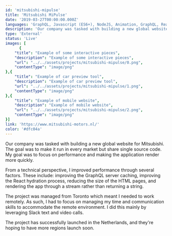```yaml
---
id: 'mitsubishi-mipulse'
title: 'Mitsubishi MiPulse'
date: '2019-03-27T00:00:00.000Z'
languages: 'GraphQL, Javascript (ES6+), NodeJS, Animation, GraphQL, React'
description: 'Our company was tasked with building a new global website for Mitsubishi. The goal was to make it run in every market but share single source code. My goal was to focus on performance and making the application render more quickly. '
type: 'External'
status: 'Live'
images: [
      {
	"title": "Example of some interactive pieces",
	"description": "Example of some interactive pieces",
	"url": "../../assets/projects/mitsubishi-mipulse/0.png",
	"contentType": "image/png"
},{
	"title": "Example of car preview tool",
	"description": "Example of car preview tool",
	"url": "../../assets/projects/mitsubishi-mipulse/1.png",
	"contentType": "image/png"
},{
	"title": "Example of mobile website",
	"description": "Example of mobile website",
	"url": "../../assets/projects/mitsubishi-mipulse/2.png",
	"contentType": "image/png"
}]
link: 'https://www.mitsubishi-motors.nl/'
color: '#dfc04a'
---
```


Our company was tasked with building a new global website for Mitsubishi. The goal was to make it run in every market but share single source code. My goal was to focus on performance and making the application render more quickly. 

From a technical perspective, I improved performance through several factors. These include: improving the GraphQL server caching, improving the React hydration process, reducing the size of the HTML pages, and rendering the app through a stream rather than returning a string.

The project was managed from Toronto which meant I needed to work remotely. As such, I had to focus on managing my time and communication skills to accommodate the remote environment. I did this mainly by leveraging Slack text and video calls. 

The project has successfully launched in the Netherlands, and they're hoping to have more regions launch soon.
